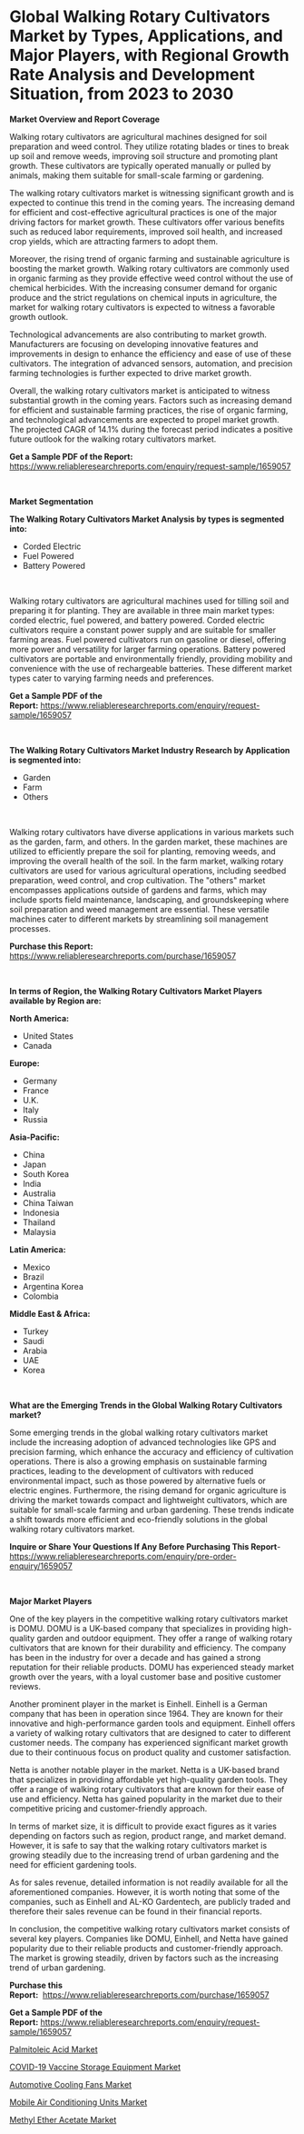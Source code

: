 <p><h1>Global Walking Rotary Cultivators Market by Types, Applications, and Major Players, with Regional Growth Rate Analysis and Development Situation, from 2023 to 2030</h1></p><p><strong>Market Overview and Report Coverage</strong></p>
<p><p>Walking rotary cultivators are agricultural machines designed for soil preparation and weed control. They utilize rotating blades or tines to break up soil and remove weeds, improving soil structure and promoting plant growth. These cultivators are typically operated manually or pulled by animals, making them suitable for small-scale farming or gardening.</p><p>The walking rotary cultivators market is witnessing significant growth and is expected to continue this trend in the coming years. The increasing demand for efficient and cost-effective agricultural practices is one of the major driving factors for market growth. These cultivators offer various benefits such as reduced labor requirements, improved soil health, and increased crop yields, which are attracting farmers to adopt them.</p><p>Moreover, the rising trend of organic farming and sustainable agriculture is boosting the market growth. Walking rotary cultivators are commonly used in organic farming as they provide effective weed control without the use of chemical herbicides. With the increasing consumer demand for organic produce and the strict regulations on chemical inputs in agriculture, the market for walking rotary cultivators is expected to witness a favorable growth outlook.</p><p>Technological advancements are also contributing to market growth. Manufacturers are focusing on developing innovative features and improvements in design to enhance the efficiency and ease of use of these cultivators. The integration of advanced sensors, automation, and precision farming technologies is further expected to drive market growth.</p><p>Overall, the walking rotary cultivators market is anticipated to witness substantial growth in the coming years. Factors such as increasing demand for efficient and sustainable farming practices, the rise of organic farming, and technological advancements are expected to propel market growth. The projected CAGR of 14.1% during the forecast period indicates a positive future outlook for the walking rotary cultivators market.</p></p>
<p><strong>Get a Sample PDF of the Report:</strong> <a href="https://www.reliableresearchreports.com/enquiry/request-sample/1659057">https://www.reliableresearchreports.com/enquiry/request-sample/1659057</a></p>
<p>&nbsp;</p>
<p><strong>Market Segmentation</strong></p>
<p><strong>The Walking Rotary Cultivators Market Analysis by types is segmented into:</strong></p>
<p><ul><li>Corded Electric</li><li>Fuel Powered</li><li>Battery Powered</li></ul></p>
<p>&nbsp;</p>
<p><p>Walking rotary cultivators are agricultural machines used for tilling soil and preparing it for planting. They are available in three main market types: corded electric, fuel powered, and battery powered. Corded electric cultivators require a constant power supply and are suitable for smaller farming areas. Fuel powered cultivators run on gasoline or diesel, offering more power and versatility for larger farming operations. Battery powered cultivators are portable and environmentally friendly, providing mobility and convenience with the use of rechargeable batteries. These different market types cater to varying farming needs and preferences.</p></p>
<p><strong>Get a Sample PDF of the Report:</strong>&nbsp;<a href="https://www.reliableresearchreports.com/enquiry/request-sample/1659057">https://www.reliableresearchreports.com/enquiry/request-sample/1659057</a></p>
<p>&nbsp;</p>
<p><strong>The Walking Rotary Cultivators Market Industry Research by Application is segmented into:</strong></p>
<p><ul><li>Garden</li><li>Farm</li><li>Others</li></ul></p>
<p>&nbsp;</p>
<p><p>Walking rotary cultivators have diverse applications in various markets such as the garden, farm, and others. In the garden market, these machines are utilized to efficiently prepare the soil for planting, removing weeds, and improving the overall health of the soil. In the farm market, walking rotary cultivators are used for various agricultural operations, including seedbed preparation, weed control, and crop cultivation. The "others" market encompasses applications outside of gardens and farms, which may include sports field maintenance, landscaping, and groundskeeping where soil preparation and weed management are essential. These versatile machines cater to different markets by streamlining soil management processes.</p></p>
<p><strong>Purchase this Report:</strong>&nbsp; <a href="https://www.reliableresearchreports.com/purchase/1659057">https://www.reliableresearchreports.com/purchase/1659057</a></p>
<p>&nbsp;</p>
<p><strong>In terms of Region, the Walking Rotary Cultivators Market Players available by Region are:</strong></p>
<p>
    <p> <strong> North America: </strong>
        <ul>
            <li>United States</li>
            <li>Canada</li>
        </ul>
        </p> 
    <p> <strong> Europe: </strong>
        <ul>
            <li>Germany</li>
            <li>France</li>
            <li>U.K.</li>
            <li>Italy</li>
            <li>Russia</li>
        </ul>
        </p> 
    <p> <strong> Asia-Pacific: </strong>
        <ul>
            <li>China</li>
            <li>Japan</li>
            <li>South Korea</li>
            <li>India</li>
            <li>Australia</li>
            <li>China Taiwan</li>
            <li>Indonesia</li>
            <li>Thailand</li>
            <li>Malaysia</li>
        </ul>
        </p> 
    <p> <strong> Latin America: </strong>
        <ul>
            <li>Mexico</li>
            <li>Brazil</li>
            <li>Argentina Korea</li>
            <li>Colombia</li>
        </ul>
        </p> 
    <p> <strong> Middle East & Africa: </strong>
        <ul>
            <li>Turkey</li>
            <li>Saudi</li>
            <li>Arabia</li>
            <li>UAE</li>
            <li>Korea</li>
        </ul>
    </p>
    </p>
<p>&nbsp;</p>
<p><strong>What are the Emerging Trends in the Global Walking Rotary Cultivators market?</strong></p>
<p><p>Some emerging trends in the global walking rotary cultivators market include the increasing adoption of advanced technologies like GPS and precision farming, which enhance the accuracy and efficiency of cultivation operations. There is also a growing emphasis on sustainable farming practices, leading to the development of cultivators with reduced environmental impact, such as those powered by alternative fuels or electric engines. Furthermore, the rising demand for organic agriculture is driving the market towards compact and lightweight cultivators, which are suitable for small-scale farming and urban gardening. These trends indicate a shift towards more efficient and eco-friendly solutions in the global walking rotary cultivators market.</p></p>
<p><strong>Inquire or Share Your Questions If Any Before Purchasing This Report</strong>- <a href="https://www.reliableresearchreports.com/enquiry/pre-order-enquiry/1659057">https://www.reliableresearchreports.com/enquiry/pre-order-enquiry/1659057</a></p>
<p>&nbsp;</p>
<p><strong>Major Market Players</strong></p>
<p><p>One of the key players in the competitive walking rotary cultivators market is DOMU. DOMU is a UK-based company that specializes in providing high-quality garden and outdoor equipment. They offer a range of walking rotary cultivators that are known for their durability and efficiency. The company has been in the industry for over a decade and has gained a strong reputation for their reliable products. DOMU has experienced steady market growth over the years, with a loyal customer base and positive customer reviews.</p><p>Another prominent player in the market is Einhell. Einhell is a German company that has been in operation since 1964. They are known for their innovative and high-performance garden tools and equipment. Einhell offers a variety of walking rotary cultivators that are designed to cater to different customer needs. The company has experienced significant market growth due to their continuous focus on product quality and customer satisfaction.</p><p>Netta is another notable player in the market. Netta is a UK-based brand that specializes in providing affordable yet high-quality garden tools. They offer a range of walking rotary cultivators that are known for their ease of use and efficiency. Netta has gained popularity in the market due to their competitive pricing and customer-friendly approach.</p><p>In terms of market size, it is difficult to provide exact figures as it varies depending on factors such as region, product range, and market demand. However, it is safe to say that the walking rotary cultivators market is growing steadily due to the increasing trend of urban gardening and the need for efficient gardening tools.</p><p>As for sales revenue, detailed information is not readily available for all the aforementioned companies. However, it is worth noting that some of the companies, such as Einhell and AL-KO Gardentech, are publicly traded and therefore their sales revenue can be found in their financial reports.</p><p>In conclusion, the competitive walking rotary cultivators market consists of several key players. Companies like DOMU, Einhell, and Netta have gained popularity due to their reliable products and customer-friendly approach. The market is growing steadily, driven by factors such as the increasing trend of urban gardening.</p></p>
<p><strong>Purchase this Report:</strong>&nbsp;&nbsp;<a href="https://www.reliableresearchreports.com/purchase/1659057">https://www.reliableresearchreports.com/purchase/1659057</a></p>
<p></p>
<p><strong>Get a Sample PDF of the Report:</strong>&nbsp;<a href="https://www.reliableresearchreports.com/enquiry/request-sample/1659057">https://www.reliableresearchreports.com/enquiry/request-sample/1659057</a></p>
<p><p><a href="https://www.linkedin.com/pulse/palmitoleic-acid-market-size-growth-forecast-from-2023-2030/">Palmitoleic Acid Market</a></p><p><a href="https://www.linkedin.com/pulse/decoding-covid-19-vaccine-storage-equipment-market-deep-dive/">COVID-19 Vaccine Storage Equipment Market</a></p><p><a href="https://medium.com/@carolhunter1939/automotive-cooling-fans-market-size-growth-forecast-2023-2030-6fb0605e8160">Automotive Cooling Fans Market</a></p><p><a href="https://medium.com/@ssantosh15121999/mobile-air-conditioning-units-market-size-growth-forecast-2023-2030-d770eb3f9538">Mobile Air Conditioning Units Market</a></p><p><a href="https://www.linkedin.com/pulse/methyl-ether-acetate-market-insights-players-forecast/">Methyl Ether Acetate Market</a></p></p>